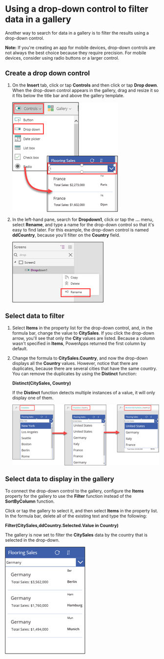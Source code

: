 <properties
   pageTitle="Filter a gallery using a drop-down control | Microsoft PowerApps"
   description="Quickly filter data in a gallery using a drop down control"
   services=""
   suite="powerapps"
   documentationCenter="na"
   authors="v-subohe"
   manager="anneta"
   editor=""
   tags=""/>

<tags
   ms.service="powerapps"
   ms.devlang="na"
   ms.topic="get-started-article"
   ms.tgt_pltfrm="na"
   ms.workload="na"
   ms.date="07/31/2017"
   ms.author="v-subohe"/>

# Using a drop-down control to filter data in a gallery
Another way to search for data in a gallery is to filter the results using a drop-down control. 

**Note:** If you're creating an app for mobile devices, drop-down controls are not always the best choice because they require precision. For mobile devices, consider using radio buttons or a larger control.

## Create a drop down control
1. On the **Insert** tab, click or tap **Controls** and then click or tap **Drop down**. When the drop-down control appears in the gallery, drag and resize it so it fits below the title bar and above the gallery template.

    ![Insert drop-down control](./media/learning-filter-gallery-dropdown/insert-control-dropdown.png)

1. In the left-hand pane, search for **Dropdown1**, click or tap the **...** menu, select **Rename**, and type a name for the drop-down control so that it's easy to find later. For this example, the drop-down control is named **ddCountry**, because you'll filter on the **Country** field. 

    ![Rename drop-down control](./media/learning-filter-gallery-dropdown/rename-control.png)

## Select data to filter
1. Select **Items** in the property list for the drop-down control, and, in the formula bar, change the value to **CitySales**. If you click the drop-down arrow, you'll see that only the **City** values are listed. Because a column wasn't specified in **Items**, PowerApps returned the first column by default. 

1. Change the formula to **CitySales.Country**, and now the drop-down displays all the **Country** values. However, notice that there are duplicates, because there are several cities that have the same country. You can remove the duplicates by using the **Distinct** function:

    **Distinct(CitySales, Country)**

    If the **Distinct** function detects multiple instances of a value, it will only display one of them. 

    ![Distinct function](./media/learning-filter-gallery-dropdown/distinct.png)

## Select data to display in the gallery

To connect the drop-down control to the gallery, configure the **Items** property for the gallery to use the **Filter** function instead of the **SortByColumn** function. 

Click or tap the gallery to select it, and then select **Items** in the property list. In the formula bar, delete all of the existing text and type the following:

**Filter(CitySales,ddCountry.Selected.Value in Country)**

The gallery is now set to filter the **CitySales** data by the country that is selected in the drop-down.

![Distinct function](./media/learning-filter-gallery-dropdown/filtered-gallery.png)